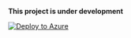 **This project is under development**

[![Deploy to Azure](https://aka.ms/deploytoazurebutton)](https://portal.azure.com/#create/Microsoft.Template/uri/https://raw.githubusercontent.com/logzio/logzio-azure-serverless-py/master/deployments/azuredeploylogs.json)
